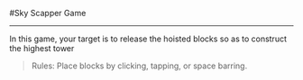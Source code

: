 #Sky Scapper Game <hr>
In this game, your target is to release the hoisted blocks so as to construct the highest tower

>Rules:
Place blocks by clicking, tapping, or space barring.

